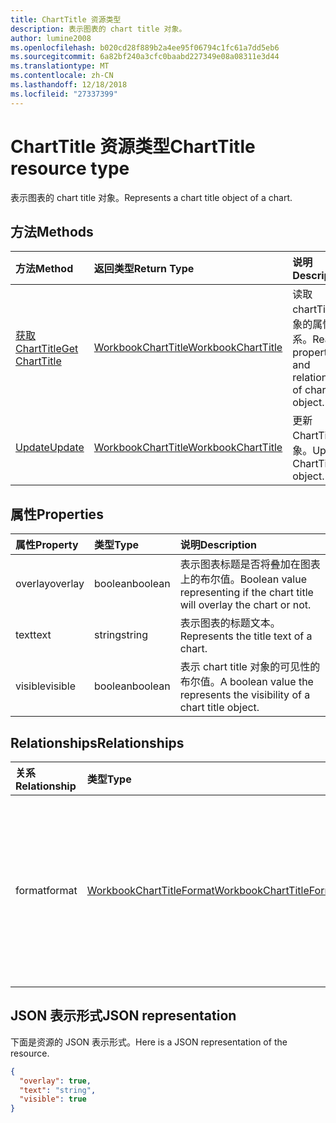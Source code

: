 ```yaml
---
title: ChartTitle 资源类型
description: 表示图表的 chart title 对象。
author: lumine2008
ms.openlocfilehash: b020cd28f889b2a4ee95f06794c1fc61a7dd5eb6
ms.sourcegitcommit: 6a82bf240a3cfc0baabd227349e08a08311e3d44
ms.translationtype: MT
ms.contentlocale: zh-CN
ms.lasthandoff: 12/18/2018
ms.locfileid: "27337399"
---
```

# <a name="charttitle-resource-type"></a><span data-ttu-id="3a599-103">ChartTitle 资源类型</span><span class="sxs-lookup"><span data-stu-id="3a599-103">ChartTitle resource type</span></span>

<span data-ttu-id="3a599-104">表示图表的 chart title 对象。</span><span class="sxs-lookup"><span data-stu-id="3a599-104">Represents a chart title object of a chart.</span></span>


## <a name="methods"></a><span data-ttu-id="3a599-105">方法</span><span class="sxs-lookup"><span data-stu-id="3a599-105">Methods</span></span>

| <span data-ttu-id="3a599-106">方法</span><span class="sxs-lookup"><span data-stu-id="3a599-106">Method</span></span>           | <span data-ttu-id="3a599-107">返回类型</span><span class="sxs-lookup"><span data-stu-id="3a599-107">Return Type</span></span>    |<span data-ttu-id="3a599-108">说明</span><span class="sxs-lookup"><span data-stu-id="3a599-108">Description</span></span>|
|:---------------|:--------|:----------|
|[<span data-ttu-id="3a599-109">获取 ChartTitle</span><span class="sxs-lookup"><span data-stu-id="3a599-109">Get ChartTitle</span></span>](../api/charttitle-get.md) | [<span data-ttu-id="3a599-110">WorkbookChartTitle</span><span class="sxs-lookup"><span data-stu-id="3a599-110">WorkbookChartTitle</span></span>](charttitle.md) |<span data-ttu-id="3a599-111">读取 chartTitle 对象的属性和关系。</span><span class="sxs-lookup"><span data-stu-id="3a599-111">Read properties and relationships of chartTitle object.</span></span>|
|[<span data-ttu-id="3a599-112">Update</span><span class="sxs-lookup"><span data-stu-id="3a599-112">Update</span></span>](../api/charttitle-update.md) | [<span data-ttu-id="3a599-113">WorkbookChartTitle</span><span class="sxs-lookup"><span data-stu-id="3a599-113">WorkbookChartTitle</span></span>](charttitle.md)    |<span data-ttu-id="3a599-114">更新 ChartTitle 对象。</span><span class="sxs-lookup"><span data-stu-id="3a599-114">Update ChartTitle object.</span></span> |

## <a name="properties"></a><span data-ttu-id="3a599-115">属性</span><span class="sxs-lookup"><span data-stu-id="3a599-115">Properties</span></span>
| <span data-ttu-id="3a599-116">属性</span><span class="sxs-lookup"><span data-stu-id="3a599-116">Property</span></span>     | <span data-ttu-id="3a599-117">类型</span><span class="sxs-lookup"><span data-stu-id="3a599-117">Type</span></span>   |<span data-ttu-id="3a599-118">说明</span><span class="sxs-lookup"><span data-stu-id="3a599-118">Description</span></span>|
|:---------------|:--------|:----------|
|<span data-ttu-id="3a599-119">overlay</span><span class="sxs-lookup"><span data-stu-id="3a599-119">overlay</span></span>|<span data-ttu-id="3a599-120">boolean</span><span class="sxs-lookup"><span data-stu-id="3a599-120">boolean</span></span>|<span data-ttu-id="3a599-121">表示图表标题是否将叠加在图表上的布尔值。</span><span class="sxs-lookup"><span data-stu-id="3a599-121">Boolean value representing if the chart title will overlay the chart or not.</span></span>|
|<span data-ttu-id="3a599-122">text</span><span class="sxs-lookup"><span data-stu-id="3a599-122">text</span></span>|<span data-ttu-id="3a599-123">string</span><span class="sxs-lookup"><span data-stu-id="3a599-123">string</span></span>|<span data-ttu-id="3a599-124">表示图表的标题文本。</span><span class="sxs-lookup"><span data-stu-id="3a599-124">Represents the title text of a chart.</span></span>|
|<span data-ttu-id="3a599-125">visible</span><span class="sxs-lookup"><span data-stu-id="3a599-125">visible</span></span>|<span data-ttu-id="3a599-126">boolean</span><span class="sxs-lookup"><span data-stu-id="3a599-126">boolean</span></span>|<span data-ttu-id="3a599-127">表示 chart title 对象的可见性的布尔值。</span><span class="sxs-lookup"><span data-stu-id="3a599-127">A boolean value the represents the visibility of a chart title object.</span></span>|

## <a name="relationships"></a><span data-ttu-id="3a599-128">Relationships</span><span class="sxs-lookup"><span data-stu-id="3a599-128">Relationships</span></span>
| <span data-ttu-id="3a599-129">关系</span><span class="sxs-lookup"><span data-stu-id="3a599-129">Relationship</span></span> | <span data-ttu-id="3a599-130">类型</span><span class="sxs-lookup"><span data-stu-id="3a599-130">Type</span></span>   |<span data-ttu-id="3a599-131">说明</span><span class="sxs-lookup"><span data-stu-id="3a599-131">Description</span></span>|
|:---------------|:--------|:----------|
|<span data-ttu-id="3a599-132">format</span><span class="sxs-lookup"><span data-stu-id="3a599-132">format</span></span>|[<span data-ttu-id="3a599-133">WorkbookChartTitleFormat</span><span class="sxs-lookup"><span data-stu-id="3a599-133">WorkbookChartTitleFormat</span></span>](charttitleformat.md)|<span data-ttu-id="3a599-p101">表示图表标题的格式，包括填充和字体格式。只读。</span><span class="sxs-lookup"><span data-stu-id="3a599-p101">Represents the formatting of a chart title, which includes fill and font formatting. Read-only.</span></span>|

## <a name="json-representation"></a><span data-ttu-id="3a599-136">JSON 表示形式</span><span class="sxs-lookup"><span data-stu-id="3a599-136">JSON representation</span></span>

<span data-ttu-id="3a599-137">下面是资源的 JSON 表示形式。</span><span class="sxs-lookup"><span data-stu-id="3a599-137">Here is a JSON representation of the resource.</span></span>

<!-- {
  "blockType": "resource",
  "baseType": "microsoft.graph.entity",
  "optionalProperties": [

  ],
  "@odata.type": "microsoft.graph.workbookChartTitle"
}-->

```json
{
  "overlay": true,
  "text": "string",
  "visible": true
}

```

<!-- uuid: 8fcb5dbc-d5aa-4681-8e31-b001d5168d79
2015-10-25 14:57:30 UTC -->
<!-- {
  "type": "#page.annotation",
  "description": "ChartTitle resource",
  "keywords": "",
  "section": "documentation",
  "tocPath": ""
}-->
